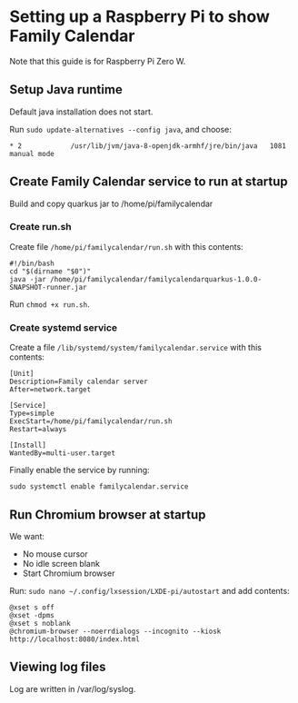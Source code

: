 # Setting up a Raspberry Pi to show Family Calendar

Note that this guide is for Raspberry Pi Zero W.

## Setup Java runtime

Default java installation does not start.

Run `sudo update-alternatives --config java`, and choose:
```
* 2            /usr/lib/jvm/java-8-openjdk-armhf/jre/bin/java   1081      manual mode
``` 

## Create Family Calendar service to run at startup

Build and copy quarkus jar to /home/pi/familycalendar

### Create run.sh

Create file `/home/pi/familycalendar/run.sh` with this contents:
```
#!/bin/bash
cd "$(dirname "$0")"
java -jar /home/pi/familycalendar/familycalendarquarkus-1.0.0-SNAPSHOT-runner.jar
```

Run `chmod +x run.sh`.

### Create systemd service

Create a file `/lib/systemd/system/familycalendar.service` with this contents:
```
[Unit]
Description=Family calendar server
After=network.target

[Service]
Type=simple
ExecStart=/home/pi/familycalendar/run.sh
Restart=always

[Install]
WantedBy=multi-user.target
```

Finally enable the service by running:
```
sudo systemctl enable familycalendar.service
```

## Run Chromium browser at startup

We want:
* No mouse cursor
* No idle screen blank
* Start Chromium browser

Run: `sudo nano ~/.config/lxsession/LXDE-pi/autostart` and add contents:
```
@xset s off
@xset -dpms
@xset s noblank
@chromium-browser --noerrdialogs --incognito --kiosk http://localhost:8080/index.html
```

## Viewing log files

Log are written in /var/log/syslog.
